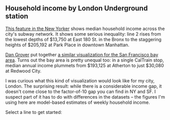 ## Household income by London Underground station

[This feature in the New Yorker][1] shows median household income across the
city's subway network. It shows some serious inequality: line 2 rises from the
lowest depths of $13,750 at East 180 St. in the Bronx to the staggering heights
of $205,192 at Park Place in downtown Manhattan.

[Dan Grover][2] put together [a similar visualization for the San Francisco bay
area][3]. Turns out the bay area is pretty unequal too: in a single CalTrain
stop, median annual income plummets from $193,125 at Atherton to just $30,080
at Redwood City.

I was curious what this kind of visualization would look like for my city,
London. The surprising result: while there is a considerable income gap, it
doesn't come close to the factor-of-10 gap you can find in NY and SF. I suspect
part of it has to do with differences in the datasets &ndash; the figures I'm
using here are model-based estimates of weekly household income.

Select a line to get started:

[1]: http://www.newyorker.com/sandbox/business/subway.html
[2]: http://dangrover.com/
[3]: http://dangrover.github.io/sf-transit-inequality/
